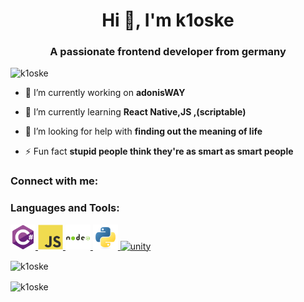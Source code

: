 <h1 align="center">Hi 👋, I'm k1oske</h1>
<h3 align="center">A passionate frontend developer from germany</h3>

<p align="left"> <img src="https://komarev.com/ghpvc/?username=k1oske&label=Profile%20views&color=0e45b4&style=flat" alt="k1oske" /> </p>

- 🔭 I’m currently working on **adonisWAY**

- 🌱 I’m currently learning **React Native,JS ,(scriptable)**

- 🤝 I’m looking for help with **finding out the meaning of life**

- ⚡ Fun fact **stupid people think they're as smart as smart people**

<h3 align="left">Connect with me:</h3>
<p align="left">
</p>

<h3 align="left">Languages and Tools:</h3>
<p align="left"> <a href="https://www.w3schools.com/cs/" target="_blank" rel="noreferrer"> <img src="https://raw.githubusercontent.com/devicons/devicon/master/icons/csharp/csharp-original.svg" alt="csharp" width="40" height="40"/> </a> <a href="https://developer.mozilla.org/en-US/docs/Web/JavaScript" target="_blank" rel="noreferrer"> <img src="https://raw.githubusercontent.com/devicons/devicon/master/icons/javascript/javascript-original.svg" alt="javascript" width="40" height="40"/> </a> <a href="https://nodejs.org" target="_blank" rel="noreferrer"> <img src="https://raw.githubusercontent.com/devicons/devicon/master/icons/nodejs/nodejs-original-wordmark.svg" alt="nodejs" width="40" height="40"/> </a> <a href="https://www.python.org" target="_blank" rel="noreferrer"> <img src="https://raw.githubusercontent.com/devicons/devicon/master/icons/python/python-original.svg" alt="python" width="40" height="40"/> </a> <a href="https://unity.com/" target="_blank" rel="noreferrer"> <img src="https://www.vectorlogo.zone/logos/unity3d/unity3d-icon.svg" alt="unity" width="40" height="40"/> </a> </p>

<p><img align="center" src="https://github-readme-stats.vercel.app/api/top-langs?username=k1oske&show_icons=true&locale=en&layout=compact" alt="k1oske" /></p>

<p><img align="center" src="https://github-readme-streak-stats.herokuapp.com/?user=k1oske&" alt="k1oske" /></p>
